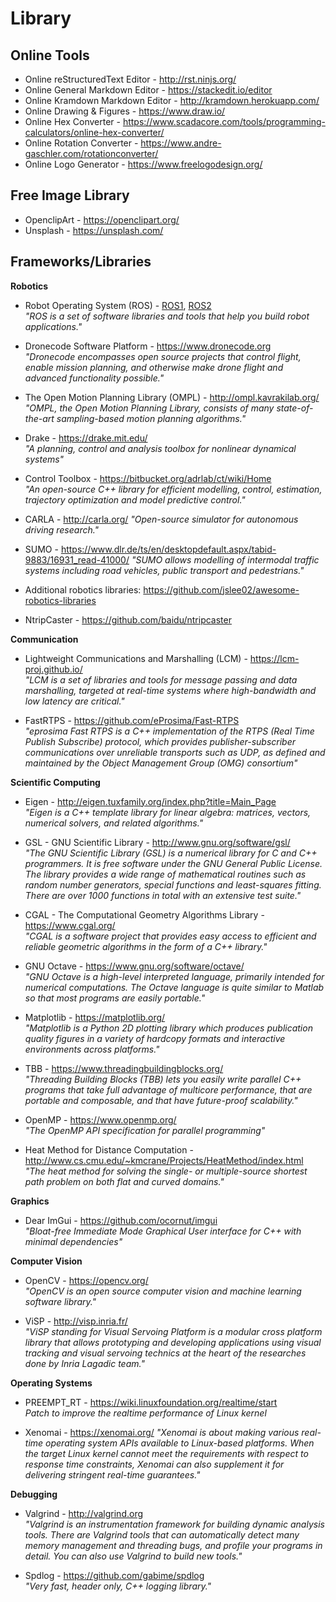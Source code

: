 # Library

## Online Tools

* Online reStructuredText Editor - http://rst.ninjs.org/
* Online General Markdown Editor - https://stackedit.io/editor
* Online Kramdown Markdown Editor - http://kramdown.herokuapp.com/
* Online Drawing & Figures - https://www.draw.io/
* Online Hex Converter - https://www.scadacore.com/tools/programming-calculators/online-hex-converter/
* Online Rotation Converter - https://www.andre-gaschler.com/rotationconverter/
* Online Logo Generator - https://www.freelogodesign.org/

## Free Image Library

* OpenclipArt - https://openclipart.org/
* Unsplash - https://unsplash.com/

## Frameworks/Libraries

**Robotics**

* Robot Operating System (ROS) - [ROS1](http://www.ros.org/), [ROS2](https://index.ros.org/doc/ros2/)  
	*"ROS is a set of software libraries and tools that help you build robot applications."*

* Dronecode Software Platform - https://www.dronecode.org   
	*"Dronecode encompasses open source projects that control flight, enable mission planning, and otherwise make drone flight and advanced functionality possible."*

* The Open Motion Planning Library (OMPL) - http://ompl.kavrakilab.org/  
	*"OMPL, the Open Motion Planning Library, consists of many state-of-the-art sampling-based motion planning algorithms."*

* Drake - https://drake.mit.edu/  
    *"A planning, control and analysis toolbox for nonlinear dynamical systems"*

* Control Toolbox - https://bitbucket.org/adrlab/ct/wiki/Home  
    *"An open-source C++ library for efficient modelling, control, estimation, trajectory optimization and model predictive control."*

* CARLA - http://carla.org/
    *"Open-source simulator for autonomous driving research."*

* SUMO - https://www.dlr.de/ts/en/desktopdefault.aspx/tabid-9883/16931_read-41000/
    *"SUMO allows modelling of intermodal traffic systems including road vehicles, public transport and pedestrians."*

* Additional robotics libraries: https://github.com/jslee02/awesome-robotics-libraries

* NtripCaster - https://github.com/baidu/ntripcaster

**Communication**

* Lightweight Communications and Marshalling (LCM) - https://lcm-proj.github.io/  
	*"LCM is a set of libraries and tools for message passing and data marshalling, targeted at real-time systems where high-bandwidth and low latency are critical."*

* FastRTPS - https://github.com/eProsima/Fast-RTPS  
    *"eprosima Fast RTPS is a C++ implementation of the RTPS (Real Time Publish Subscribe) protocol, which provides publisher-subscriber communications over unreliable transports such as UDP, as defined and maintained by the Object Management Group (OMG) consortium"*

**Scientific Computing**

* Eigen - http://eigen.tuxfamily.org/index.php?title=Main_Page  
	*"Eigen is a C++ template library for linear algebra: matrices, vectors, numerical solvers, and related algorithms."*

* GSL - GNU Scientific Library - http://www.gnu.org/software/gsl/  
	*"The GNU Scientific Library (GSL) is a numerical library for C and C++ programmers. It is free software under the GNU General Public License. The library provides a wide range of mathematical routines such as random number generators, special functions and least-squares fitting. There are over 1000 functions in total with an extensive test suite."*

* CGAL - The Computational Geometry Algorithms Library - https://www.cgal.org/  
	*"CGAL is a software project that provides easy access to efficient and reliable geometric algorithms in the form of a C++ library."*

* GNU Octave - https://www.gnu.org/software/octave/  
	*"GNU Octave is a high-level interpreted language, primarily intended for numerical computations. The Octave language is quite similar to Matlab so that most programs are easily portable."*

* Matplotlib - https://matplotlib.org/  
	*"Matplotlib is a Python 2D plotting library which produces publication quality figures in a variety of hardcopy formats and interactive environments across platforms."*

* TBB - https://www.threadingbuildingblocks.org/  
    *"Threading Building Blocks (TBB) lets you easily write parallel C++ programs that take full advantage of multicore performance, that are portable and composable, and that have future-proof scalability."*

* OpenMP - https://www.openmp.org/  
    *"The OpenMP API specification for parallel programming"*

* Heat Method for Distance Computation - http://www.cs.cmu.edu/~kmcrane/Projects/HeatMethod/index.html  
    *"The heat method for solving the single- or multiple-source shortest path problem on both flat and curved domains."*

**Graphics**

* Dear ImGui - https://github.com/ocornut/imgui  
    *"Bloat-free Immediate Mode Graphical User interface for C++ with minimal dependencies"*

**Computer Vision**

* OpenCV - https://opencv.org/  
	*"OpenCV is an open source computer vision and machine learning software library."*

* ViSP - http://visp.inria.fr/  
	*"ViSP standing for Visual Servoing Platform is a modular cross platform library that allows prototyping and developing applications using visual tracking and visual servoing technics at the heart of the researches done by Inria Lagadic team."*

**Operating Systems**

* PREEMPT_RT - https://wiki.linuxfoundation.org/realtime/start  
    *Patch to improve the realtime performance of Linux kernel*

* Xenomai - https://xenomai.org/
	*"Xenomai is about making various real-time operating system APIs available to Linux-based platforms. When the target Linux kernel cannot meet the requirements with respect to response time constraints, Xenomai can also supplement it for delivering stringent real-time guarantees."*

**Debugging**

* Valgrind - http://valgrind.org   
	*"Valgrind is an instrumentation framework for building dynamic analysis tools. There are Valgrind tools that can automatically detect many memory management and threading bugs, and profile your programs in detail. You can also use Valgrind to build new tools."*

* Spdlog - https://github.com/gabime/spdlog  
	*"Very fast, header only, C++ logging library."*
